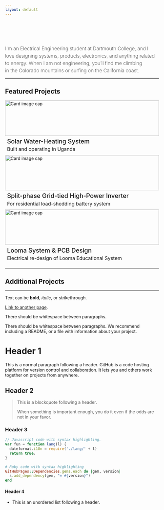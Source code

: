 ```yaml
---
layout: default
---
```


<style>

.hero {
  /* display: flex; */
  flex-direction: column;
  /* align-items: center; */
  font-family: var(--sans-serif);
  /* margin: 0rem 0 0rem; */
  text-wrap: balance;
  /* text-align: center; */
}

.hero h1 {
  margin: 1rem 1;
  /* max-width: none; */
  text-align: left;
  /* font-size: 2vw; */
  font-size: 40px;
  /* font-weight: 240; */
  line-height: 1.5;
  /* background: #15B2B2; */
  background: linear-gradient(30deg, var(--theme-foreground-focus), currentColor);
  -webkit-background-clip: text;
  -webkit-text-fill-color: transparent;
  background-clip: text;
}

.hero h2 {
  margin: 0;
  max-width: 34em;
  font-size: 20px;
  font-style: initial;
  font-weight: 500;
  line-height: 1.5;
  color: var(--theme-foreground-muted);
}

.hero p {
  margin: 0;
  text-align: left;
  /* max-width: 34em; */
  font-size: 16px;
  font-style: initial;
  font-weight: 200;
  line-height: 1.5;
  color: var(--theme-foreground-muted);
}

.card-img-top {
    width: 100%;
    height: 12vw;
    object-fit: cover;
}

.card {
    border: 0px solid #ddd;
    border-radius: 0.5rem;
    overflow: hidden;
    transition: transform 0.3s, box-shadow 0.3s;
    cursor: pointer;
    text-decoration: none; /* Remove underline from link */
    color: inherit; /* Ensure text color is inherited from parent */
}

.card:hover {
    transform: translateY(-5px);
    box-shadow: 0 4px 8px rgba(0, 0, 0, 0.2);
    border: 0.4px solid var(--theme-foreground-focus);
  }

.card-block {
    padding: 0.4rem;
}

.card-title {
    margin: 0;
    font-size: 1.25rem;
    font-weight: 500;
}

.card-text {
    margin: 0.2rem 0;
    font-size: 1rem;
    color: var(--theme-foreground-muted);
}

</style>


<div class="hero">
  <h1>Hello! I'm Veronica.</h1>
  <p>I'm an Electrical Engineering student at Dartmouth College, and I love designing systems, products, electronics, and anything related to energy. When I am not engineering, you’ll find me climbing in the Colorado mountains or surfing on the California coast.</p>
</div>

---
## Featured Projects

<div class="grid grid-cols-3">
  <a href="/solar-water-heating" class="card">
    <img alt="Card image cap" class="card-img-top img-fluid" src="img/dhe/uganda-system.jpg" />
    <div class="card-block">
      <h2 class="card-title">Solar Water-Heating System</h2>
      <p class="card-text">Built and operating in Uganda</p>
    </div>
  </a>

  <a href="/inverter" class="card">
    <img alt="Card image cap" class="card-img-top img-fluid" src="img/Bishop_1.jpeg" />
    <div class="card-block">
      <h2 class="card-title">Split-phase Grid-tied High-Power Inverter</h2>
      <p class="card-text">For residential load-shedding battery system</p>
    </div>
  </a>

  <a href="/looma-redesign" class="card">
    <img alt="Card image cap" class="card-img-top img-fluid" src="img/Bishop_1.jpeg" />
    <div class="card-block">
      <h2 class="card-title">Looma System & PCB Design</h2>
      <p class="card-text">Electrical re-design of Looma Educational System</p>
    </div>
  </a>
</div>

---
## Additional Projects





---

Text can be **bold**, _italic_, or ~~strikethrough~~.

[Link to another page](./all-projects.html).

There should be whitespace between paragraphs.

There should be whitespace between paragraphs. We recommend including a README, or a file with information about your project.

# Header 1

This is a normal paragraph following a header. GitHub is a code hosting platform for version control and collaboration. It lets you and others work together on projects from anywhere.

## Header 2

> This is a blockquote following a header.
>
> When something is important enough, you do it even if the odds are not in your favor.

### Header 3

```js
// Javascript code with syntax highlighting.
var fun = function lang(l) {
  dateformat.i18n = require('./lang/' + l)
  return true;
}
```

```ruby
# Ruby code with syntax highlighting
GitHubPages::Dependencies.gems.each do |gem, version|
  s.add_dependency(gem, "= #{version}")
end
```

#### Header 4

*   This is an unordered list following a header.